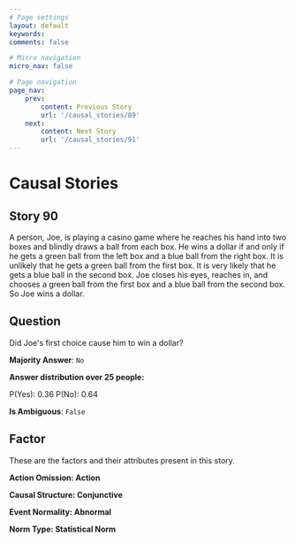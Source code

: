 ```yaml
---
# Page settings
layout: default
keywords:
comments: false

# Micro navigation
micro_nav: false

# Page navigation
page_nav:
    prev:
        content: Previous Story
        url: '/causal_stories/89'
    next:
        content: Next Story
        url: '/causal_stories/91'
---
```

# Causal Stories

## Story 90

<div class='text-hightlight'>
A person, Joe, is playing a casino game where he reaches his hand into two boxes and blindly draws a ball from each box. He wins a dollar if and only if he gets a green ball from the left box and a blue ball from the right box. It is unlikely that he gets a green ball from the first box. It is very likely that he gets a blue ball in the second box. Joe closes his eyes, reaches in, and chooses a green ball from the first box and a blue ball from the second box. So Joe wins a dollar.
</div>

## Question

<p>
<div class='text-hightlight'>Did Joe's first choice cause him to win a dollar?</div>
</p>

**Majority Answer**: <code class="language-plaintext highlighter-rouge">No</code>

**Answer distribution over 25 people:**

<div class="container">
<div class="row">
<div class="col-md-7">
    <div class="slider-container">
        <div class="slider">
            <div class="slider-value" id="sliderValue"></div>
        </div>
        <div class="slider-labels">
            <span id="yesLabel">P(Yes): 0.36</span>
            <span id="noLabel">P(No): 0.64</span>
        </div>
    </div>
</div>
</div>
</div>

**Is Ambiguous**:  <code class="language-plaintext highlighter-rouge">False</code> <!-- False -->

## Factor

These are the factors and their attributes present in this story.


<div class="callout callout--info">
    <p><strong>Action Omission: Action</strong></p>
</div>

<div class="callout callout--info">
    <p><strong>Causal Structure: Conjunctive</strong></p>
</div>

<div class="callout callout--info">
    <p><strong>Event Normality: Abnormal</strong></p>
</div>

<div class="callout callout--info">
    <p><strong>Norm Type: Statistical Norm</strong></p>
</div>

